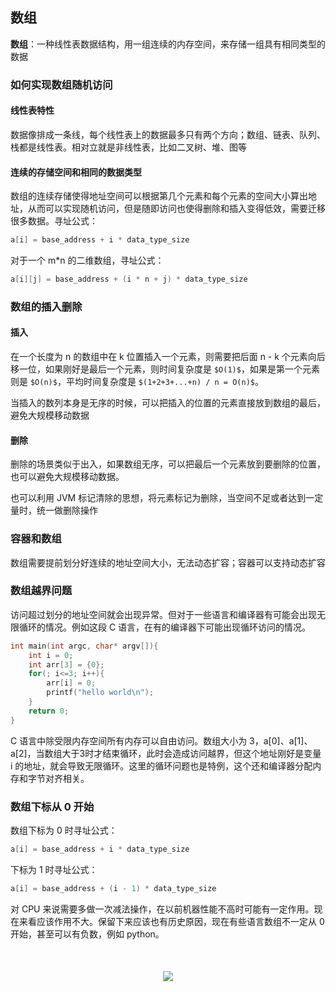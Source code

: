 ## 数组
**数组**：一种线性表数据结构，用一组连续的内存空间，来存储一组具有相同类型的数据
### 如何实现数组随机访问
#### 线性表特性
数据像排成一条线，每个线性表上的数据最多只有两个方向；数组、链表、队列、栈都是线性表。相对立就是非线性表，比如二叉树、堆、图等
#### 连续的存储空间和相同的数据类型
数组的连续存储使得地址空间可以根据第几个元素和每个元素的空间大小算出地址，从而可以实现随机访问，但是随即访问也使得删除和插入变得低效，需要迁移很多数据。寻址公式：
```java
a[i] = base_address + i * data_type_size
```
对于一个 m*n 的二维数组，寻址公式：
```java
a[i][j] = base_address + (i * n + j) * data_type_size
```
### 数组的插入删除
#### 插入
在一个长度为 n 的数组中在 k 位置插入一个元素，则需要把后面 n - k 个元素向后移一位，如果刚好是最后一个元素，则时间复杂度是 `$O(1)$`，如果是第一个元素则是 `$O(n)$`，平均时间复杂度是 `$(1+2+3+...+n) / n = O(n)$`。

当插入的数列本身是无序的时候，可以把插入的位置的元素直接放到数组的最后，避免大规模移动数据
#### 删除
删除的场景类似于出入，如果数组无序，可以把最后一个元素放到要删除的位置，也可以避免大规模移动数据。

也可以利用 JVM 标记清除的思想，将元素标记为删除，当空间不足或者达到一定量时，统一做删除操作
### 容器和数组
数组需要提前划分好连续的地址空间大小，无法动态扩容；容器可以支持动态扩容
### 数组越界问题
访问超过划分的地址空间就会出现异常。但对于一些语言和编译器有可能会出现无限循环的情况。例如这段 C 语言，在有的编译器下可能出现循环访问的情况。
```c
int main(int argc, char* argv[]){
    int i = 0;
    int arr[3] = {0};
    for(; i<=3; i++){
        arr[i] = 0;
        printf("hello world\n");
    }
    return 0;
}
```
C 语言中除受限内存空间所有内存可以自由访问。数组大小为 3，a[0]、a[1]、a[2]，当数组大于3时才结束循环，此时会造成访问越界，但这个地址刚好是变量 i 的地址，就会导致无限循环。这里的循环问题也是特例，这个还和编译器分配内存和字节对齐相关。
### 数组下标从 0 开始
数组下标为 0 时寻址公式：
```java
a[i] = base_address + i * data_type_size
```
下标为 1 时寻址公式：
```java
a[i] = base_address + (i - 1) * data_type_size
```
对 CPU 来说需要多做一次减法操作，在以前机器性能不高时可能有一定作用。现在来看应该作用不大。保留下来应该也有历史原因，现在有些语言数组不一定从 0 开始，甚至可以有负数，例如 python。

<div style="text-align:center;margin-top:50px;margin-bottom:50px;">
    <img src="https://note.youdao.com/yws/api/personal/file/C2C6FCFDC10942B6A3532E6F0928E455?method=download&shareKey=c554dacfc5193c29d4b35682aa1226d9" />
</div>